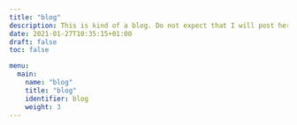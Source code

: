 ```yaml
---
title: "blog"
description: This is kind of a blog. Do not expect that I will post here regularly. I will more or less use this as notes for my self... that are publicly available 😅
date: 2021-01-27T10:35:15+01:00
draft: false
toc: false

menu:
  main:
    name: "blog"
    title: "blog"
    identifier: blog
    weight: 3
---
```

